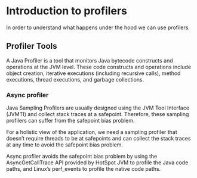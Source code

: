 # Introduction to profilers

In order to understand what happens under the hood we can use profilers.

## Profiler Tools

A Java Profiler is a tool that monitors Java bytecode constructs and operations at the JVM level. These code constructs and operations include object creation, iterative executions (including recursive calls), method executions, thread executions, and garbage collections.

### Async profiler

Java Sampling Profilers are usually designed using the JVM Tool Interface (JVMTI) and collect stack traces at a safepoint. Therefore, these sampling profilers can suffer from the safepoint bias problem.

For a holistic view of the application, we need a sampling profiler that doesn’t require threads to be at safepoints and can collect the stack traces at any time to avoid the safepoint bias problem.

Async profiler avoids the safepoint bias problem by using the AsyncGetCallTrace API provided by HotSpot JVM to profile the Java code paths, and Linux’s perf_events to profile the native code paths.
